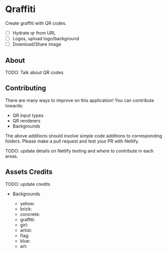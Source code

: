 # Qraffiti

Create graffiti with QR codes.

- [ ] Hydrate qr from URL
- [ ] Logos, upload logo/background
- [ ] Download/Share image

## About

TODO: Talk about QR codes

## Contributing

There are many ways to improve on this application! You can contribute towards:

- QR input types
- QR renderers
- Backgrounds

The above additions should involve simple code additions to corresponding folders. Please make a pull request and test your PR with Netlify.

TODO: update details on Netlify testing and where to contribute in each areas.

## Assets Credits

TODO: update credits

- Backgrounds

  - yellow:
  - brick:
  - concrete:
  - graffiti:
  - girl:
  - artist:
  - flag:
  - blue:
  - art:

